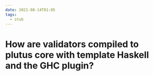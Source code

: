 ```yaml
---
date: 2021-08-14T01:05
tags: 
  - stub
---
```


# How are validators compiled to plutus core with template Haskell and the GHC plugin?

